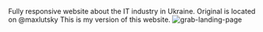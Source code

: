 Fully responsive website about the IT industry in Ukraine.
Original is located on @maxlutsky
This is my version of this website.
![grab-landing-page](https://github.com/DivnychAndrii/Caritas/blob/master/representation%20files/Main.gif)
